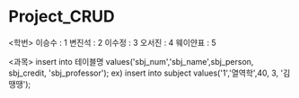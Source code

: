 # Project_CRUD

<학번>
이승수 : 1
변진석 : 2
이수정 : 3
오서진 : 4
웨이얀표 : 5

<과목>
insert into 테이블명 values('sbj_num','sbj_name',sbj_person, sbj_credit, 'sbj_professor');
ex) insert into subject values('1','열역학',40, 3, '김땡땡');
